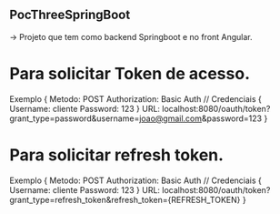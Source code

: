 ## PocThreeSpringBoot
-> Projeto que tem como backend Springboot e no front Angular.

# Para solicitar Token de acesso.
Exemplo {
  Metodo: POST
  Authorization: Basic Auth // Credenciais {
    Username: cliente 
    Password: 123
   }
  URL: localhost:8080/oauth/token?grant_type=password&username=joao@gmail.com&password=123
}

# Para solicitar refresh token.
 Exemplo {
  Metodo: POST
  Authorization: Basic Auth // Credenciais {
    Username: cliente 
    Password: 123
   }
  URL: localhost:8080/oauth/token?grant_type=refresh_token&refresh_token={REFRESH_TOKEN}
}
